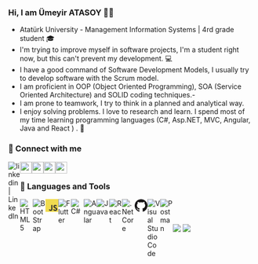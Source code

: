 ### Hi, I am Ümeyir ATASOY 👨‍🎓 
- Atatürk University - Management Information Systems | 4rd grade student 🎓
- I'm trying to improve myself in software projects, I'm a student right now, but this can't prevent my development. 💻
- I have a good command of Software Development Models, I usually try to develop software with the Scrum model.
- I am proficient in OOP (Object Oriented Programming), SOA (Service Oriented Architecture) and SOLID coding techniques.-
- I am prone to teamwork, I try to think in a planned and analytical way.
- I enjoy solving problems. I love to research and learn. I spend most of my time learning programming languages (C#, Asp.NET, MVC, Angular, Java and React ) . 🔭



### 📩 Connect with me

[<img align="left" alt="linkedin | LinkedIn" width="24px" src="https://www.vectorlogo.zone/logos/linkedin/linkedin-icon.svg" />][linkedin]
[<img align="left" height="24" width="24" src="https://www.vectorlogo.zone/logos/instagram/instagram-icon.svg" />][instagram]
[<img align="left" height="24" width="24" src="https://www.vectorlogo.zone/logos/facebook/facebook-official.svg" />][facebook]
[<img align="left" height="24" width="24" src="https://www.vectorlogo.zone/logos/youtube/youtube-icon.svg" />][youtube]
[<img align="left" height="24" width="24" src="https://www.vectorlogo.zone/logos/gmail/gmail-icon.svg" />][gmail]

<br />


### 🔧 Languages and Tools

<img align="left" alt="HTML5" width="26px" src="https://www.vectorlogo.zone/logos/w3_html5/w3_html5-icon.svg">
<img align="left" alt="BootStrap" width="26px" src="https://getbootstrap.com/docs/5.2/assets/brand/bootstrap-logo-shadow.png" />
<img align="left" alt="JavaScript" width="26px" src="https://raw.githubusercontent.com/github/explore/80688e429a7d4ef2fca1e82350fe8e3517d3494d/topics/javascript/javascript.png" /
<img align="left" alt="Python" width="26px" src="https://raw.githubusercontent.com/github/explore/cebd63002168a05a6a642f309227eefeccd92950/topics/python/python.png" />
<img align="left" alt="Flutter" width="26px" src="https://www.vectorlogo.zone/logos/flutterio/flutterio-icon.svg">
<img align="left" alt="C#" width="26px" src="https://assets-global.website-files.com/5aa7081220a301f2a3644f3b/5c363b1f43fb7bbc94f002c3_Website_Reporting%20Language%20Icons_Csharp.png">
<img align="left" alt="Angular" width="26px" src="https://www.vectorlogo.zone/logos/angular/angular-icon.svg" />
<img align="left" alt="Java" width="26px" src="https://www.vectorlogo.zone/logos/java/java-vertical.svg">
<img align="left" alt="React" width="26px" src="https://www.vectorlogo.zone/logos/reactjs/reactjs-icon.svg">
<img align="left" alt=".Net Core" width="26px" src="https://www.vectorlogo.zone/logos/dotnet/dotnet-icon.svg">
<img align="left" alt="GitHub" width="26px" src="https://raw.githubusercontent.com/github/explore/78df643247d429f6cc873026c0622819ad797942/topics/github/github.png" /> 
<img align="left" alt="Visual Studio Code" width="26px" src="https://www.vectorlogo.zone/logos/visualstudio_code/visualstudio_code-icon.svg">
<img align="left" alt="Postman" width="26px" src="https://www.vectorlogo.zone/logos/getpostman/getpostman-icon.svg">
<br />
<br />
<br />
<a href="http://www.github.com/umeyiratasoy"><img src="https://github-readme-streak-stats.herokuapp.com/?user=umeyiratasoy&stroke=ffffff&background=003140&ring=0891b2&fire=0891b2&currStreakNum=ffffff&currStreakLabel=0891b2&sideNums=ffffff&sideLabels=ffffff&dates=ffffff&hide_border=true" width="355"/></a>
<a href="http://www.github.com/umeyiratasoy"><img src="https://github-readme-stats.vercel.app/api/?username=umeyiratasoy&show_icons=true&hide=contribs,issues&title_color=fff&icon_color=00b2e0&text_color=d8d8d8&bg_color=003140&border_color=003140&border_radius=0" width="460"/></a>  


<br />
<br />
<br />

<br />
<br />

[instagram]: https://www.instagram.com/umeyiratasoy/
[facebook]: https://www.facebook.com/umeyiratasoy/
[youtube]: https://youtube.com//channel/UCTyfKbzsyJUVtjM5MnfAEVw/featured?view_as=subscriber
[linkedin]: http://linkedin.com/in/ümeyir-atasoy-b573b0219
[php]: https://www.php.net/
[gmail]: mailto:umeyiratasoyy@gmail.com
[html5]: https://www.w3schools.com/html/
[vsCode]: https://code.visualstudio.com/
[git]: https://git-scm.com/
[csharp]: https://www.w3schools.com/cs/
[github]: https://github.com/umeyiratasoy
[python]: https://www.python.org/
